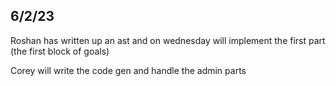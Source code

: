 ## 6/2/23
Roshan has written up an ast and on wednesday will implement the first part (the first block of goals)

Corey will write the code gen and handle the admin parts